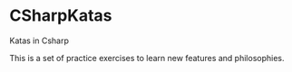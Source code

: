 # CSharpKatas
Katas in Csharp

This is a set of practice exercises to learn new features and philosophies.
